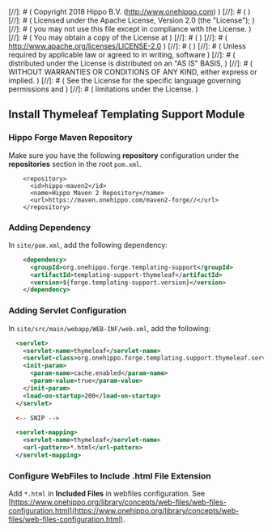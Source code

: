 
[//]: # (  Copyright 2018 Hippo B.V. (http://www.onehippo.com)  )
[//]: # (  )
[//]: # (  Licensed under the Apache License, Version 2.0 (the "License");  )
[//]: # (  you may not use this file except in compliance with the License.  )
[//]: # (  You may obtain a copy of the License at  )
[//]: # (  )
[//]: # (       http://www.apache.org/licenses/LICENSE-2.0  )
[//]: # (  )
[//]: # (  Unless required by applicable law or agreed to in writing, software  )
[//]: # (  distributed under the License is distributed on an "AS IS" BASIS,  )
[//]: # (  WITHOUT WARRANTIES OR CONDITIONS OF ANY KIND, either express or implied.  )
[//]: # (  See the License for the specific language governing permissions and  )
[//]: # (  limitations under the License.  )

## Install Thymeleaf Templating Support Module

### Hippo Forge Maven Repository

Make sure you have the following **repository** configuration under the **repositories** section in the root ```pom.xml```.

```
    <repository>
      <id>hippo-maven2</id>
      <name>Hippo Maven 2 Repository</name>
      <url>https://maven.onehippo.com/maven2-forge//</url>
    </repository>
```

### Adding Dependency

In ```site/pom.xml```, add the following dependency:

```xml
    <dependency>
      <groupId>org.onehippo.forge.templating-support</groupId>
      <artifactId>templating-support-thymeleaf</artifactId>
      <version>${forge.templating-support.version}</version>
    </dependency>
```

### Adding Servlet Configuration

In ```site/src/main/webapp/WEB-INF/web.xml```, add the following:

```xml
  <servlet>
    <servlet-name>thymeleaf</servlet-name>
    <servlet-class>org.onehippo.forge.templating.support.thymeleaf.servlet.ThymeleafHstTemplateServlet</servlet-class>
    <init-param>
      <param-name>cache.enabled</param-name>
      <param-value>true</param-value>
    </init-param>
    <load-on-startup>200</load-on-startup>
  </servlet>

  <-- SNIP -->

  <servlet-mapping>
    <servlet-name>thymeleaf</servlet-name>
    <url-pattern>*.html</url-pattern>
  </servlet-mapping>
```

### Configure WebFiles to Include **.html** File Extension

Add ```*.html``` in **Included Files** in webfiles configuration. See [https://www.onehippo.org/library/concepts/web-files/web-files-configuration.html](https://www.onehippo.org/library/concepts/web-files/web-files-configuration.html).
